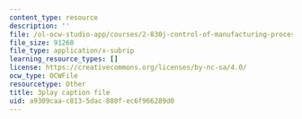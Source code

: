 ```yaml
---
content_type: resource
description: ''
file: /ol-ocw-studio-app/courses/2-830j-control-of-manufacturing-processes-sma-6303-spring-2008/a9309caac8135dac880fec6f966289d0_kC2SEiGaqoA.vtt
file_size: 91260
file_type: application/x-subrip
learning_resource_types: []
license: https://creativecommons.org/licenses/by-nc-sa/4.0/
ocw_type: OCWFile
resourcetype: Other
title: 3play caption file
uid: a9309caa-c813-5dac-880f-ec6f966289d0
---
```

